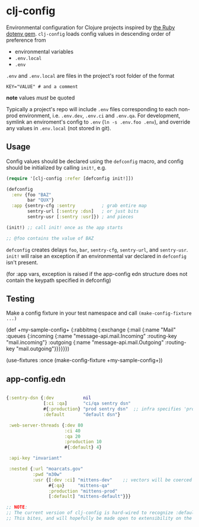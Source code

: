 # clj-config

Environmental configuration for Clojure projects inspired by
[the Ruby dotenv gem](https://github.com/bkeepers/dotenv).
`clj-config` loads config values in descending order of preference from

* environmental variables
* `.env.local`
* `.env`

`.env` and `.env.local` are files in the project's root folder of the
format

```shell
KEY="VALUE" # and a comment
```
**note** values *must* be quoted


Typically a project's repo will include `.env` files corresponding to
each non-prod environment, i.e. `.env.dev`, `.env.ci` and `.env.qa`.
For development, symlink an enviroment's config  to `.env` (`ln -s .env.foo .env`),
and override any values in `.env.local` (not stored in git).

## Usage

Config values should be declared using the `defconfig` macro, and
config should be initialized by calling `init!`, e.g.

```clojure
(require '[clj-config :refer [defconfig init!]])

(defconfig
  :env {foo "BAZ"
        bar "QUX"}
  :app {sentry-cfg :sentry          ; grab entire map
        sentry-url [:sentry :dsn]   ; or just bits
        sentry-usr [:sentry :usr]}) ; and pieces

(init!) ;; call init! once as the app starts

;; @foo contains the value of BAZ
```

`defconfig` creates delays `foo`, `bar`, `sentry-cfg`, `sentry-url`, and `sentry-usr`.
`init!` will raise an exception if an environmental var declared in `defconfig` isn't
present.

(for :app vars, exception is raised if the app-config edn structure does not 
 contain the keypath specified in defconfig)

## Testing

Make a config fixture in your test namespace and call `(make-config-fixture ...)`

(def +my-sample-config+
  {:rabbitmq
   {:exchange
    {:mail
     {:name "Mail"
      :queues
      {:incoming {:name "message-api.mail.Incoming" :routing-key "mail.incoming"}
       :outgoing {:name "message-api.mail.Outgoing" :routing-key "mail.outgoing"}}}}}})
 
(use-fixtures :once
  (make-config-fixture +my-sample-config+))

## app-config.edn

```clojure

{:sentry-dsn {:dev           nil
              [:ci :qa]      "ci/qa sentry dsn"
              #{:production} "prod sentry dsn"  ;; infra specifies 'production'
              :default       "default dsn"}

 :web-server-threads {:dev 80
                      :ci 40
                      :qa 20
                      :production 10
                      #{:default} 4}

 :api-key "invariant"

 :nested {:url "moarcats.gov"
          :pwd "m30w"
          :usr {[:dev :ci] "mittens-dev"    ;; vectors will be coerced to sets
                #{:qa}     "mittens-qa"
                :production "mittens-prod"
                [:default] "mittens-default"}}}

;; NOTE:
;; The current version of clj-config is hard-wired to recognize :default as a fall-back.
;; This bites, and will hopefully be made open to extensibility on the next go-round.

```
